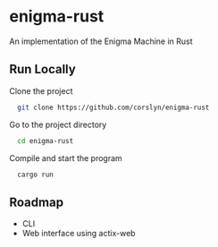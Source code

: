 
# enigma-rust

An implementation of the Enigma Machine in Rust

## Run Locally

Clone the project

```bash
  git clone https://github.com/corslyn/enigma-rust
```

Go to the project directory

```bash
  cd enigma-rust
```

Compile and start the program

```bash
  cargo run
```


## Roadmap

- CLI
- Web interface using actix-web

